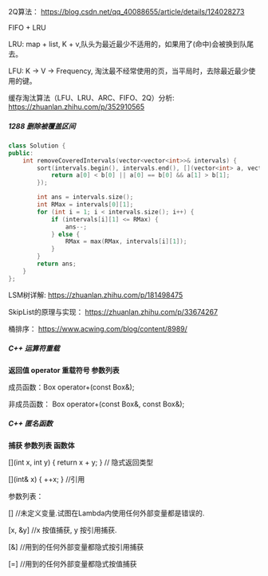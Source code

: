 

2Q算法： https://blog.csdn.net/qq_40088655/article/details/124028273

FIFO + LRU


LRU: map + list, K + v,队头为最近最少不适用的，如果用了(命中)会被换到队尾去。

LFU: K -> V -> Frequency, 淘汰最不经常使用的页，当平局时，去除最近最少使用的键。

缓存淘汰算法（LFU、LRU、ARC、FIFO、2Q）分析: https://zhuanlan.zhihu.com/p/352910565



##### 1288 删除被覆盖区间

```cpp
class Solution {
public:
    int removeCoveredIntervals(vector<vector<int>>& intervals) {
        sort(intervals.begin(), intervals.end(), [](vector<int> a, vector<int> b) {
            return a[0] < b[0] || a[0] == b[0] && a[1] > b[1];
        });

        int ans = intervals.size();
        int RMax = intervals[0][1];
        for (int i = 1; i < intervals.size(); i++) {
            if (intervals[i][1] <= RMax) {
                ans--;
            } else {
                RMax = max(RMax, intervals[i][1]);
            }
        }
        return ans;
    }
};
```

LSM树详解: https://zhuanlan.zhihu.com/p/181498475

SkipList的原理与实现： https://zhuanlan.zhihu.com/p/33674267

桶排序： https://www.acwing.com/blog/content/8989/

##### C++ 运算符重载

**返回值 operator 重载符号  参数列表**

成员函数：Box operator+(const Box&);

非成员函数： Box operator+(const Box&, const Box&);

##### C++ 匿名函数

**捕获 参数列表 函数体**

[](int x, int y) { return x + y; } // 隐式返回类型

[](int& x) { ++x; }   //引用


参数列表：

[]        //未定义变量.试图在Lambda内使用任何外部变量都是错误的.

[x, &y]   //x 按值捕获, y 按引用捕获.

[&]       //用到的任何外部变量都隐式按引用捕获

[=]       //用到的任何外部变量都隐式按值捕获










